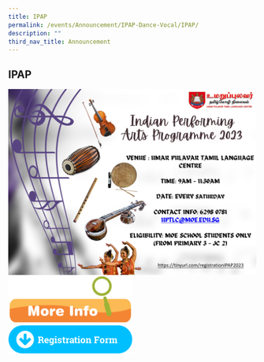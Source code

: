 ```yaml
---
title: IPAP
permalink: /events/Announcement/IPAP-Dance-Vocal/IPAP/
description: ""
third_nav_title: Announcement
---
```


## IPAP 


<a href="https://tinyurl.com/registrationIPAP2023">
<img alt="" src="/images/IPAP_EDM_2023.jpg"></a>



<a href="/files/CCA-Regi-Info.pdf">
<img style="width: 50%;" src="/images/More-Info-1024x389.png"></a>

<br>

<a href="https://tinyurl.com/registrationIPAP2023">
<img style="width: 50%;" src="/images/Registration_Form_BVC.png"></a>